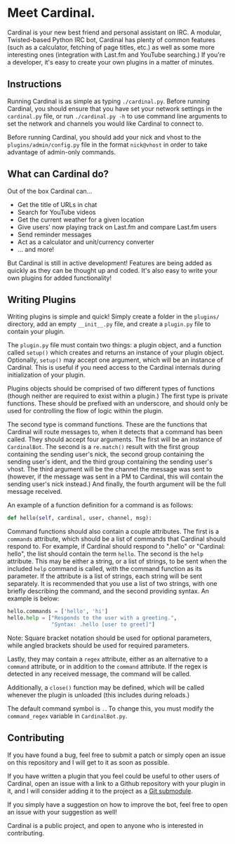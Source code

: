 Meet Cardinal.
========
Cardinal is your new best friend and personal assistant on IRC. A modular, Twisted-based Python IRC bot, Cardinal has plenty of common features (such as a calculator, fetching of page titles, etc.) as well as some more interesting ones (integration with Last.fm and YouTube searching.) If you're a developer, it's easy to create your own plugins in a matter of minutes.

Instructions
------------
Running Cardinal is as simple as typing `./cardinal.py`. Before running Cardinal, you should ensure that you have set your network settings in the `cardinal.py` file, or run `./cardinal.py -h` to use command line arguments to set the network and channels you would like Cardinal to connect to.

Before running Cardinal, you should add your nick and vhost to the `plugins/admin/config.py` file in the format `nick@vhost` in order to take advantage of admin-only commands.

What can Cardinal do?
----------------
Out of the box Cardinal can...

* Get the title of URLs in chat
* Search for YouTube videos
* Get the current weather for a given location
* Give users' now playing track on Last.fm and compare Last.fm users
* Send reminder messages
* Act as a calculator and unit/currency converter
* ... and more!

But Cardinal is still in active development! Features are being added as quickly as they can be thought up and coded. It's also easy to write your own plugins for added functionality!

Writing Plugins
---------------
Writing plugins is simple and quick! Simply create a folder in the `plugins/` directory, add an empty `__init__.py` file, and create a `plugin.py` file to contain your plugin.

The `plugin.py` file must contain two things: a plugin object, and a function called `setup()` which creates and returns an instance of your plugin object. Optionally, `setup()` may accept one argument, which will be an instance of Cardinal. This is useful if you need access to the Cardinal internals during initialization of your plugin.

Plugins objects should be comprised of two different types of functions (though neither are required to exist within a plugin.) The first type is private functions. These should be prefixed with an underscore, and should only be used for controlling the flow of logic within the plugin.

The second type is command functions. These are the functions that Cardinal will route messages to, when it detects that a command has been called. They should accept four arguments. The first will be an instance of `CardinalBot`. The second is a `re.match()` result with the first group containing the sending user's nick, the second group containing the sending user's ident, and the third group containing the sending user's vhost. The third argument will be the channel the message was sent to (however, if the message was sent in a PM to Cardinal, this will contain the sending user's nick instead.) And finally, the fourth argument will be the full message received.

An example of a function definition for a command is as follows:

```python
def hello(self, cardinal, user, channel, msg):
```

Command functions should also contain a couple attributes. The first is a `commands` attribute, which should be a list of commands that Cardinal should respond to. For example, if Cardinal should respond to ".hello" or "Cardinal: hello", the list should contain the term `hello`. The second is the `help` attribute. This may be either a string, or a list of strings, to be sent when the included `help` command is called, with the command function as its parameter. If the attribute is a list of strings, each string will be sent separately. It is recommended that you use a list of two strings, with one briefly describing the command, and the second providing syntax. An example is below:

```python
hello.commands = ['hello', 'hi']
hello.help = ["Responds to the user with a greeting.",
              "Syntax: .hello [user to greet]"]
```

Note: Square bracket notation should be used for optional parameters, while angled brackets should be used for required parameters.

Lastly, they may contain a `regex` attribute, either as an alternative to a `command` attribute, or in addition to the `command` attribute. If the regex is detected in any received message, the command will be called.

Additionally, a `close()` function may be defined, which will be called whenever the plugin is unloaded (this includes during reloads.)

The default command symbol is `.`. To change this, you must modify the `command_regex` variable in `CardinalBot.py`.

Contributing
------------
If you have found a bug, feel free to submit a patch or simply open an issue on this repository and I will get to it as soon as possible.

If you have written a plugin that you feel could be useful to other users of Cardinal, open an issue with a link to a Github repository with your plugin in it, and I will consider adding it to the project as a [Git submodule](http://git-scm.com/book/en/Git-Tools-Submodules).

If you simply have a suggestion on how to improve the bot, feel free to open an issue with your suggestion as well!

Cardinal is a public project, and open to anyone who is interested in contributing.
